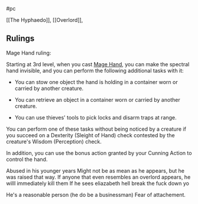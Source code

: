 #pc 

[[The Hyphaedo]], [[Overlord]], 
## Rulings
Mage Hand ruling:

Starting at 3rd level, when you cast [Mage Hand](http://dnd5e.wikidot.com/spell:mage-hand), you can make the spectral hand invisible, and you can perform the following additional tasks with it:

- You can stow one object the hand is holding in a container worn or carried by another creature.

- You can retrieve an object in a container worn or carried by another creature.

- You can use thieves' tools to pick locks and disarm traps at range.

You can perform one of these tasks without being noticed by a creature if you succeed on a Dexterity (Sleight of Hand) check contested by the creature's Wisdom (Perception) check.

In addition, you can use the bonus action granted by your Cunning Action to control the hand.









Abused in his younger years
Might not be as mean as he appears, but he was raised that way.
If anyone that even resembles an overlord appears, he willl immediately kill them
If he sees eliazabeth hell break the fuck down yo

He's a reasonable person (he do be a businessman)
Fear of attachement.
